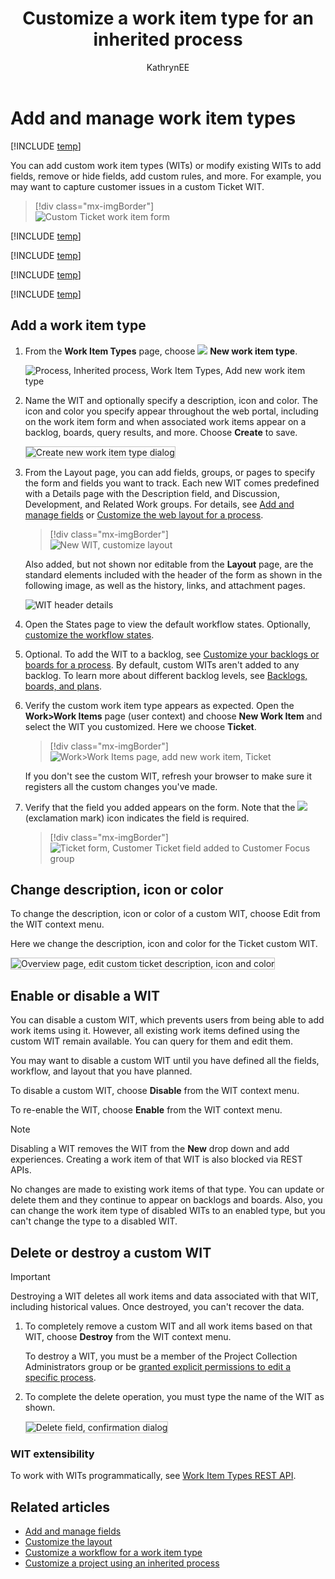 ﻿---
title: Customize a work item type for an inherited process
titleSuffix: Azure DevOps Services
description: Customize a process by adding or modifying a work item type for a project 
ms-custom: inherited-process
ms.technology: devops-agile
ms.prod: devops
ms.assetid: DBF41880-62A4-43A9-9A31-8DB701EB888E
ms.manager: mijacobs
ms.author: kaelli
author: KathrynEE
monikerRange: '>= azure-devops-2019'
ms.topic: conceptual
ms.date: 04/22/2019
---

# Add and manage work item types      

[!INCLUDE [temp](../../../boards/_shared/version-vsts-only.md)]

You can add custom work item types (WITs) or modify existing WITs to add fields, remove or hide fields, add custom rules, and more. For example, you may want to capture customer issues in a custom Ticket WIT.   

> [!div class="mx-imgBorder"]  
> ![Custom Ticket work item form](_img/process/custom-wit-new-ticket-form.png) 

[!INCLUDE [temp](../_shared/note-on-prem-link.md)]

[!INCLUDE [temp](../_shared/process-prerequisites.md)] 

[!INCLUDE [temp](../_shared/open-process-admin-context-ts.md)]
 
[!INCLUDE [temp](../_shared/automatic-update-project.md)] 

<a id="add-wit">  </a>

## Add a work item type

1. From the <strong>Work Item Types</strong> page, choose ![ ](../../../_img/icons/blue-add-icon.png) <strong>New work item type</strong>.

	![Process, Inherited process, Work Item Types, Add new work item type](_img/process/cpwit-add-new-wit.png)

2. Name the WIT and optionally specify a description, icon and color. The icon and color you specify appear throughout the web portal, including on the work item form and when associated work items appear on a backlog, boards, query results, and more. Choose <strong>Create</strong> to save. 

	<img src="_img/process/cwit-create-wit-ticket.png" alt="Create new work item type dialog" style="border: 1px solid #C3C3C3;" /> 


3. From the Layout page, you can add fields, groups, or pages to specify the form and fields you want to track. Each new WIT comes predefined with a Details page with the Description field, and Discussion, Development, and Related Work groups. For details, see [Add and manage fields](customize-process-field.md) or [Customize the web layout for a process](customize-process-form.md).    

   > [!div class="mx-imgBorder"]  
   > ![New WIT, customize layout](_img/process/cpwit-new-ticket-define.png)    

   Also added, but not shown nor editable from the **Layout** page, are the standard elements included with the header of the form as shown in the following image, as well as the history, links, and attachment pages.

   ![WIT header details](_img/process/weblayout-system-controls-details-page.png) 

4. Open the States page to view the default workflow states. Optionally, [customize the workflow states](customize-process-workflow.md).  
   <a id="backlog">  </a> 

5. Optional. To add the WIT to a backlog, see [Customize your backlogs or boards for a process](customize-process-backlogs-boards.md). By default, custom WITs aren't added to any backlog. To learn more about different backlog levels, see [Backlogs, boards, and plans](../../../boards/backlogs/backlogs-boards-plans.md).   

6. Verify the custom work item type appears as expected. Open the **Work>Work Items** page (user context) and choose **New Work Item** and select the WIT you customized. Here we choose **Ticket**. 

	> [!div class="mx-imgBorder"]  
	> ![Work>Work Items page, add new work item, Ticket](_img/process/add-custom-wit-verify-ticket.png) 

	If you don't see the custom WIT, refresh your browser to make sure it registers all the custom changes you've made. 

7. Verify that the field you added appears on the form. Note that the ![ ](../../../_img/icons/required-icon.png) (exclamation mark) icon indicates the field is required.  

   > [!div class="mx-imgBorder"]  
   > ![Ticket form, Customer Ticket field added to Customer Focus group](_img/process/add-custom-field-verify-ticket-form.png) 


<a id="overview">  </a>

## Change description, icon or color

To change the description, icon or color of a custom WIT, choose Edit from the WIT context menu. 

Here we change the description, icon and color for the Ticket custom WIT.  

<img src="_img/process/cpwit-edit-color-description.png" alt="Overview page, edit custom ticket description, icon and color" style="border: 1px solid #C3C3C3;" /> 

<a id="enable-disable"></a>

## Enable or disable a WIT  

You can disable a custom WIT, which prevents users from being able to add work items using it. However, all existing work items defined using the custom WIT remain available. You can query for them and edit them.

You may want to disable a custom WIT until you have defined all the fields, workflow, and layout that you have planned.

To disable a custom WIT, choose **Disable** from the WIT context menu. 

To re-enable the WIT, choose **Enable** from the WIT context menu. 

> [!NOTE]    
> Disabling a WIT removes the WIT from the **New** drop down and add experiences. Creating a work item of that WIT is also blocked via REST APIs.  
>
> No changes are made to existing work items of that type. You can update or delete them and they continue to appear on backlogs and boards. Also, you can change the work item type of disabled WITs to an enabled type, but you can't change the type to a disabled WIT.

<a id="destroy">  </a>

## Delete or destroy a custom WIT 

> [!IMPORTANT]  
> Destroying a WIT deletes all work items and data associated with that WIT, including historical values. Once destroyed, you can't recover the data.

1. To completely remove a custom WIT and all work items based on that WIT, choose **Destroy** from the WIT context menu.

	To destroy a WIT, you must be a member of the Project Collection Administrators group or be [granted explicit permissions to edit a specific process](../../../organizations/security/set-permissions-access-work-tracking.md#process-permissions). 

2. To complete the delete operation, you must type the name of the WIT as shown. 

	<img src="_img/process/cpit-destroy-wit-confirm.png" alt="Delete field, confirmation dialog" style="border: 1px solid #C3C3C3;" />  
 
### WIT extensibility

To work with WITs programmatically, see [Work Item Types REST API](/rest/api/azure/devops/processdefinitions/work%20item%20types). 


## Related articles  

- [Add and manage fields](customize-process-field.md)  
- [Customize the layout](customize-process-form.md)
- [Customize a workflow for a work item type](customize-process-workflow.md)
- [Customize a project using an inherited process](customize-process.md) 

 
